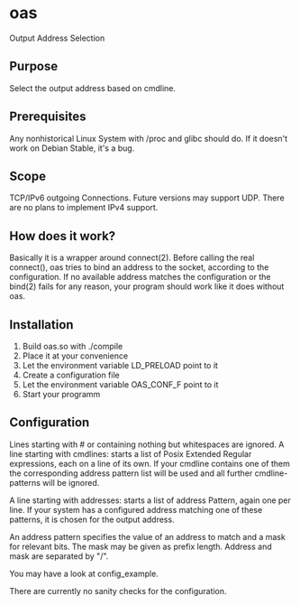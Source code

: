 # oas
Output Address Selection
## Purpose
Select the output address based on cmdline.
## Prerequisites
Any nonhistorical Linux System with /proc and glibc
should do. If it doesn't work on Debian Stable, it's a bug.
## Scope
TCP/IPv6 outgoing Connections. Future versions may support UDP.
There are no plans to implement IPv4 support.
## How does it work?
Basically it is a wrapper around connect(2). Before calling the
real connect(), oas tries to bind an address to the socket, according
to the configuration. If no available address matches the configuration
or the bind(2) fails for any reason, your program should work like
it does without oas.

## Installation
1. Build oas.so with ./compile
2. Place it at your convenience
3. Let the environment variable LD_PRELOAD point to it
4. Create a configuration file
5. Let the environment variable OAS_CONF_F point to it
6. Start your programm

## Configuration

Lines starting with # or containing nothing but whitespaces are ignored.
A line starting with
cmdlines:
starts a list of Posix Extended Regular expressions, each on a line of
its own. If your cmdline contains one of them the corresponding address pattern list will be used and all further cmdline-patterns will be ignored. 

A line starting with
addresses:
starts a list of address Pattern, again one per line. If your system has a configured address matching one of these patterns, it is chosen for the output address. 

An address pattern specifies the value of an address to match and 
a mask for relevant bits. The mask may be given as prefix length.
Address and mask are separated by "/".

You may have a look at config_example.

There are currently no sanity checks for the configuration.


